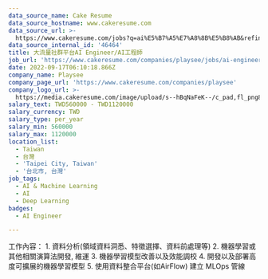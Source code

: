 ```yaml
---
data_source_name: Cake Resume
data_source_hostname: www.cakeresume.com
data_source_url: >-
  https://www.cakeresume.com/jobs?q=ai%E5%B7%A5%E7%A8%8B%E5%B8%AB&refinementList%5Blang_[…]y_type%5D=per_year&range%5Bsalary_range%5D%5Bmin%5D=1000000
data_source_internal_id: '46464'
title: 大流量社群平台AI Engineer/AI工程師
job_url: 'https://www.cakeresume.com/companies/playsee/jobs/ai-engineer-ai-engineer'
date: 2022-09-17T06:10:18.866Z
company_name: Playsee
company_page_url: 'https://www.cakeresume.com/companies/playsee'
company_logo_url: >-
  https://media.cakeresume.com/image/upload/s--hBqNaFeK--/c_pad,fl_png8,h_200,w_200/v1662550102/zu1cnzpjs3xxtuknddzi.png
salary_text: TWD560000 - TWD1120000
salary_currency: TWD
salary_type: per_year
salary_min: 560000
salary_max: 1120000
location_list:
  - Taiwan
  - 台灣
  - 'Taipei City, Taiwan'
  - '台北市, 台灣'
job_tags:
  - AI & Machine Learning
  - AI
  - Deep Learning
badges:
  - AI Engineer

---
```


工作內容： 1. 資料分析(領域資料洞悉、特徵選擇、資料前處理等) 2. 機器學習或其他相關演算法開發, 維運 3. 機器學習模型改善以及效能調校 4. 開發以及部署高度可擴展的機器學習模型 5. 使用資料整合平台(如AirFlow) 建立 MLOps 管線